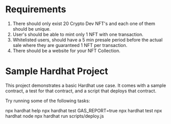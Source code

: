 #  Requirements
1. There should only exist 20 Crypto Dev NFT's and each one of them should be unique.
2. User's should be able to mint only 1 NFT with one transaction.
3. Whitelisted users, should have a 5 min presale period before the actual sale where they are guaranteed 1 NFT per transaction.
4. There should be a website for your NFT Collection.

#  Sample Hardhat Project
  This project demonstrates a basic Hardhat use case. It comes with a sample contract, a test for that contract, and a script that deploys that contract.

Try running some of the following tasks:

npx hardhat help
npx hardhat test
GAS_REPORT=true npx hardhat test
npx hardhat node
npx hardhat run scripts/deploy.js

